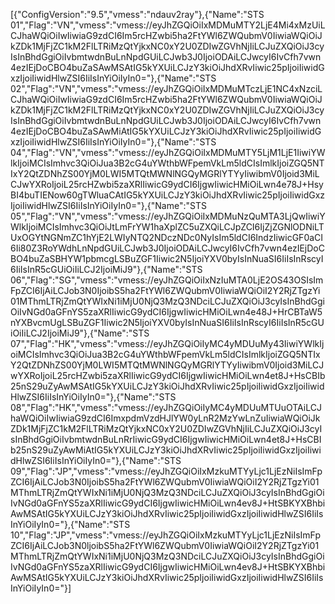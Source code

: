 [{"ConfigVersion":"9.5","vmess":"ndauv2ray"},{"Name":"STS 01","Flag":"VN","vmess":"vmess://eyJhZGQiOiIxMDMuMTY2LjE4Mi4xMzUiLCJhaWQiOiIwIiwiaG9zdCI6Im5rcHZwbi5ha2FtYWl6ZWQubmV0IiwiaWQiOiJkZDk1MjFjZC1kM2FlLTRiMzQtYjkxNC0xY2U0ZDIwZGVhNjIiLCJuZXQiOiJ3cyIsInBhdGgiOiIvbmtwdnBuLnNpdGUiLCJwb3J0IjoiODAiLCJwcyI6IvCfh7vwn4ezIEjDoCBO4buZaSAwMSAtIG5kYXUiLCJzY3kiOiJhdXRvIiwic25pIjoiIiwidGxzIjoiIiwidHlwZSI6IiIsInYiOiIyIn0="},{"Name":"STS 02","Flag":"VN","vmess":"vmess://eyJhZGQiOiIxMDMuMTczLjE1NC4xNzciLCJhaWQiOiIwIiwiaG9zdCI6Im5rcHZwbi5ha2FtYWl6ZWQubmV0IiwiaWQiOiJkZDk1MjFjZC1kM2FlLTRiMzQtYjkxNC0xY2U0ZDIwZGVhNjIiLCJuZXQiOiJ3cyIsInBhdGgiOiIvbmtwdnBuLnNpdGUiLCJwb3J0IjoiODAiLCJwcyI6IvCfh7vwn4ezIEjDoCBO4buZaSAwMiAtIG5kYXUiLCJzY3kiOiJhdXRvIiwic25pIjoiIiwidGxzIjoiIiwidHlwZSI6IiIsInYiOiIyIn0="},{"Name":"STS 04","Flag":"VN","vmess":"vmess://eyJhZGQiOiIxMDMuMTY5LjM1LjE1IiwiYWlkIjoiMCIsImhvc3QiOiJua3B2cG4uYWthbWFpemVkLm5ldCIsImlkIjoiZGQ5NTIxY2QtZDNhZS00YjM0LWI5MTQtMWNlNGQyMGRlYTYyIiwibmV0Ijoid3MiLCJwYXRoIjoiL25rcHZwbi5zaXRlIiwicG9ydCI6IjgwIiwicHMiOiLwn4e78J+HsyBI4buTIENow60gTWluaCAtIG5kYXUiLCJzY3kiOiJhdXRvIiwic25pIjoiIiwidGxzIjoiIiwidHlwZSI6IiIsInYiOiIyIn0="},{"Name":"STS 05","Flag":"VN","vmess":"vmess://eyJhZGQiOiIxMDMuNzQuMTA3LjQwIiwiYWlkIjoiMCIsImhvc3QiOiJtLmFrYW1haXplZC5uZXQiLCJpZCI6IjZjZGNlODNiLTUxOGYtNGNmZC1hYjE2LWIyNTQ2NDczNDc0NyIsIm5ldCI6IndzIiwicGF0aCI6Ii80Z3RoYWdhLnNpdGUiLCJwb3J0IjoiODAiLCJwcyI6IvCfh7vwn4ezIEjDoCBO4buZaSBHYW1pbmcgLSBuZGF1Iiwic2N5IjoiYXV0byIsInNuaSI6IiIsInRscyI6IiIsInR5cGUiOiIiLCJ2IjoiMiJ9"},{"Name":"STS 06","Flag":"SG","vmess":"vmess://eyJhZGQiOiIxNzIuMTA0LjE2OS43OSIsImFpZCI6IjAiLCJob3N0IjoibS5ha2FtYWl6ZWQubmV0IiwiaWQiOiI2Y2RjZTgzYi01MThmLTRjZmQtYWIxNi1iMjU0NjQ3MzQ3NDciLCJuZXQiOiJ3cyIsInBhdGgiOiIvNGd0aGFnYS5zaXRlIiwicG9ydCI6IjgwIiwicHMiOiLwn4e48J+HrCBTaW5nYXBvcmUgLSBuZGF1Iiwic2N5IjoiYXV0byIsInNuaSI6IiIsInRscyI6IiIsInR5cGUiOiIiLCJ2IjoiMiJ9"},{"Name":"STS 07","Flag":"HK","vmess":"vmess://eyJhZGQiOiIyMC4yMDUuMy43IiwiYWlkIjoiMCIsImhvc3QiOiJua3B2cG4uYWthbWFpemVkLm5ldCIsImlkIjoiZGQ5NTIxY2QtZDNhZS00YjM0LWI5MTQtMWNlNGQyMGRlYTYyIiwibmV0Ijoid3MiLCJwYXRoIjoiL25rcHZwbi5zaXRlIiwicG9ydCI6IjgwIiwicHMiOiLwn4et8J+HsCBIb25nS29uZyAwMSAtIG5kYXUiLCJzY3kiOiJhdXRvIiwic25pIjoiIiwidGxzIjoiIiwidHlwZSI6IiIsInYiOiIyIn0="},{"Name":"STS 08","Flag":"HK","vmess":"vmess://eyJhZGQiOiIyMC4yMDUuMTUuOTAiLCJhaWQiOiIwIiwiaG9zdCI6ImxpdmVzdHJlYW0yLnR2MzYwLnZuIiwiaWQiOiJkZDk1MjFjZC1kM2FlLTRiMzQtYjkxNC0xY2U0ZDIwZGVhNjIiLCJuZXQiOiJ3cyIsInBhdGgiOiIvbmtwdnBuLnRrIiwicG9ydCI6IjgwIiwicHMiOiLwn4et8J+HsCBIb25nS29uZyAwMiAtIG5kYXUiLCJzY3kiOiJhdXRvIiwic25pIjoiIiwidGxzIjoiIiwidHlwZSI6IiIsInYiOiIyIn0="},{"Name":"STS 09","Flag":"JP","vmess":"vmess://eyJhZGQiOiIxMzkuMTYyLjc1LjEzNiIsImFpZCI6IjAiLCJob3N0IjoibS5ha2FtYWl6ZWQubmV0IiwiaWQiOiI2Y2RjZTgzYi01MThmLTRjZmQtYWIxNi1iMjU0NjQ3MzQ3NDciLCJuZXQiOiJ3cyIsInBhdGgiOiIvNGd0aGFnYS5zaXRlIiwicG9ydCI6IjgwIiwicHMiOiLwn4ev8J+HtSBKYXBhbiAwMSAtIG5kYXUiLCJzY3kiOiJhdXRvIiwic25pIjoiIiwidGxzIjoiIiwidHlwZSI6IiIsInYiOiIyIn0="},{"Name":"STS 10","Flag":"JP","vmess":"vmess://eyJhZGQiOiIxMzkuMTYyLjc1LjEzNiIsImFpZCI6IjAiLCJob3N0ljoibS5ha2FtYWl6ZWQubmV0IiwiaWQiOiI2Y2RjZTgzYi01MThmLTRjZmQtYWIxNi1iMjU0NjQ3MzQ3NDciLCJuZXQiOiJ3cyIsInBhdGgiOiIvNGd0aGFnYS5zaXRlIiwicG9ydCI6IjgwIiwicHMiOiLwn4ev8J+HtSBKYXBhbiAwMSAtIG5kYXUiLCJzY3kiOiJhdXRvIiwic25pIjoiIiwidGxzIjoiIiwidHlwZSI6IiIsInYiOiIyIn0="}]
